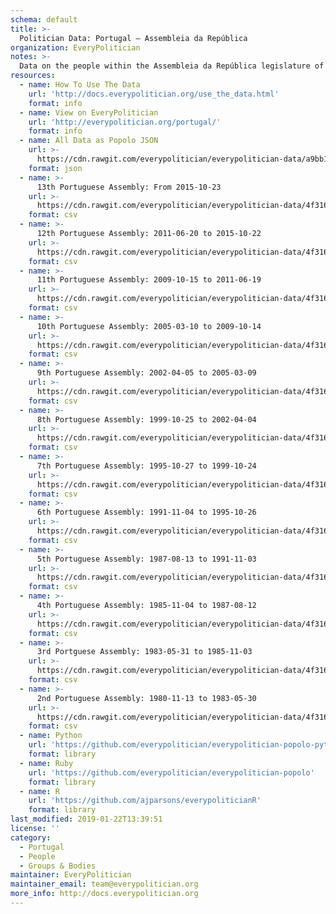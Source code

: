 ```yaml
---
schema: default
title: >-
  Politician Data: Portugal — Assembleia da República
organization: EveryPolitician
notes: >-
  Data on the people within the Assembleia da República legislature of Portugal.
resources:
  - name: How To Use The Data
    url: 'http://docs.everypolitician.org/use_the_data.html'
    format: info
  - name: View on EveryPolitician
    url: 'http://everypolitician.org/portugal/'
    format: info
  - name: All Data as Popolo JSON
    url: >-
      https://cdn.rawgit.com/everypolitician/everypolitician-data/a9bb13134f3ea9f0569861dd90fb7d1d5ca80773/data/Portugal/Assembly/ep-popolo-v1.0.json
    format: json
  - name: >-
      13th Portuguese Assembly: From 2015-10-23
    url: >-
      https://cdn.rawgit.com/everypolitician/everypolitician-data/4f31692d86df4c0871b113fe0b9b24386e5ef30e/data/Portugal/Assembly/term-13.csv
    format: csv
  - name: >-
      12th Portuguese Assembly: 2011-06-20 to 2015-10-22
    url: >-
      https://cdn.rawgit.com/everypolitician/everypolitician-data/4f31692d86df4c0871b113fe0b9b24386e5ef30e/data/Portugal/Assembly/term-12.csv
    format: csv
  - name: >-
      11th Portuguese Assembly: 2009-10-15 to 2011-06-19
    url: >-
      https://cdn.rawgit.com/everypolitician/everypolitician-data/4f31692d86df4c0871b113fe0b9b24386e5ef30e/data/Portugal/Assembly/term-11.csv
    format: csv
  - name: >-
      10th Portuguese Assembly: 2005-03-10 to 2009-10-14
    url: >-
      https://cdn.rawgit.com/everypolitician/everypolitician-data/4f31692d86df4c0871b113fe0b9b24386e5ef30e/data/Portugal/Assembly/term-10.csv
    format: csv
  - name: >-
      9th Portuguese Assembly: 2002-04-05 to 2005-03-09
    url: >-
      https://cdn.rawgit.com/everypolitician/everypolitician-data/4f31692d86df4c0871b113fe0b9b24386e5ef30e/data/Portugal/Assembly/term-9.csv
    format: csv
  - name: >-
      8th Portuguese Assembly: 1999-10-25 to 2002-04-04
    url: >-
      https://cdn.rawgit.com/everypolitician/everypolitician-data/4f31692d86df4c0871b113fe0b9b24386e5ef30e/data/Portugal/Assembly/term-8.csv
    format: csv
  - name: >-
      7th Portuguese Assembly: 1995-10-27 to 1999-10-24
    url: >-
      https://cdn.rawgit.com/everypolitician/everypolitician-data/4f31692d86df4c0871b113fe0b9b24386e5ef30e/data/Portugal/Assembly/term-7.csv
    format: csv
  - name: >-
      6th Portuguese Assembly: 1991-11-04 to 1995-10-26
    url: >-
      https://cdn.rawgit.com/everypolitician/everypolitician-data/4f31692d86df4c0871b113fe0b9b24386e5ef30e/data/Portugal/Assembly/term-6.csv
    format: csv
  - name: >-
      5th Portuguese Assembly: 1987-08-13 to 1991-11-03
    url: >-
      https://cdn.rawgit.com/everypolitician/everypolitician-data/4f31692d86df4c0871b113fe0b9b24386e5ef30e/data/Portugal/Assembly/term-5.csv
    format: csv
  - name: >-
      4th Portuguese Assembly: 1985-11-04 to 1987-08-12
    url: >-
      https://cdn.rawgit.com/everypolitician/everypolitician-data/4f31692d86df4c0871b113fe0b9b24386e5ef30e/data/Portugal/Assembly/term-4.csv
    format: csv
  - name: >-
      3rd Portguese Assembly: 1983-05-31 to 1985-11-03
    url: >-
      https://cdn.rawgit.com/everypolitician/everypolitician-data/4f31692d86df4c0871b113fe0b9b24386e5ef30e/data/Portugal/Assembly/term-3.csv
    format: csv
  - name: >-
      2nd Portuguese Assembly: 1980-11-13 to 1983-05-30
    url: >-
      https://cdn.rawgit.com/everypolitician/everypolitician-data/4f31692d86df4c0871b113fe0b9b24386e5ef30e/data/Portugal/Assembly/term-2.csv
    format: csv
  - name: Python
    url: 'https://github.com/everypolitician/everypolitician-popolo-python'
    format: library
  - name: Ruby
    url: 'https://github.com/everypolitician/everypolitician-popolo'
    format: library
  - name: R
    url: 'https://github.com/ajparsons/everypoliticianR'
    format: library
last_modified: 2019-01-22T13:39:51
license: ''
category:
  - Portugal
  - People
  - Groups & Bodies
maintainer: EveryPolitician
maintainer_email: team@everypolitician.org
more_info: http://docs.everypolitician.org
---
```

